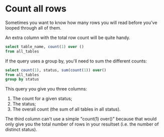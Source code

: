 # Count all rows

Sometimes you want to know how many rows you will read before you've looped through all of them. 

An extra column with the total row count will be quite handy.

```sql
select table_name, count(1) over ()
from all_tables
```
If the query uses a group by, you'll need to sum the different counts:

```sql
select count(1), status, sum(count(1)) over()
from all_tables
group by status
```

This query you give you three columns:

1. The count for a given status;
1. The status;
1. The overall count (the sum of all tables in all status).

The third column can't use a simple "count(1) over()" because that would only give you the total number of rows in your resultset (i.e. the number of distinct status).
